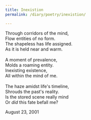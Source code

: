 ```yaml
---
title: Inexistion
permalink: /diary/poetry/inexistion/

---
```

<div class="poetry">

Through corridors of the mind,<br/>
Flow entities of no form.<br/>
The shapeless has life assigned.<br/>
As it is held near and warm.<br/>
<br/>
A moment of prevalence,<br/>
Molds a roaming entity.<br/>
Inexisting existence,<br/>
All within the mind of me.<br/>
<br/>
The haze amidst life's timeline,<br/>
Shrouds the past's reality.<br/>
Is the stored scene really mind<br/>
Or <em>did</em> this fate befall me?

<div class="poetry_date">August 23, 2001</div>



</div>
